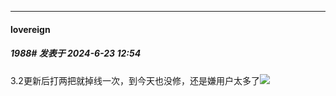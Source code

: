 ﻿
*****

####  lovereign  
##### 1988#       发表于 2024-6-23 12:54

3.2更新后打两把就掉线一次，到今天也没修，还是嫌用户太多了<img src="https://static.saraba1st.com/image/smiley/face2017/001.png" referrerpolicy="no-referrer">

